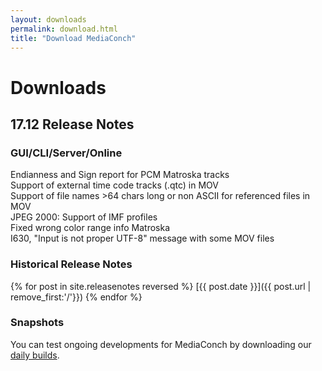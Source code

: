```yaml
---
layout: downloads
permalink: download.html
title: "Download MediaConch"
---
```


# Downloads

## 17.12 Release Notes

### GUI/CLI/Server/Online

Endianness and Sign report for PCM Matroska tracks  
Support of external time code tracks (.qtc) in MOV  
Support of file names >64 chars long or non ASCII for referenced files in MOV  
JPEG 2000: Support of IMF profiles  
Fixed wrong color range info Matroska  
I630, "Input is not proper UTF-8" message with some MOV files  

### Historical Release Notes

{% for post in site.releasenotes reversed %}
  [{{ post.date }}]({{ post.url | remove_first:'/'}})
{% endfor %}

### Snapshots

You can test ongoing developments for MediaConch by downloading our [daily builds](/MediaConch/downloads/snapshots.html).
